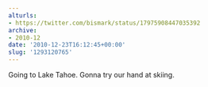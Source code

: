 ```yaml
---
alturls:
- https://twitter.com/bismark/status/17975908447035392
archive:
- 2010-12
date: '2010-12-23T16:12:45+00:00'
slug: '1293120765'
---
```


Going to Lake Tahoe.  Gonna try our hand at skiing.

